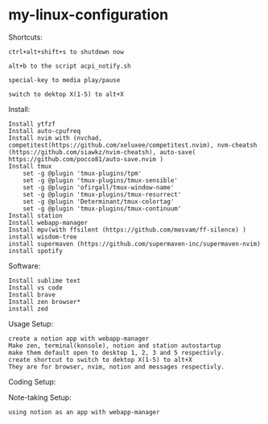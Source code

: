 # my-linux-configuration

Shortcuts:

    ctrl+alt+shift+s to shutdown now

    alt+b to the script acpi_notify.sh

    special-key to media play/pause

    switch to dektop X(1-5) to alt+X

Install:

    Install ytfzf
    Install auto-cpufreq
    Install nvim with (nvchad, competitest(https://github.com/xeluxee/competitest.nvim), nvm-cheatsh (https://github.com/siawkz/nvim-cheatsh), auto-save( https://github.com/pocco81/auto-save.nvim )
    Install tmux
        set -g @plugin 'tmux-plugins/tpm'
        set -g @plugin 'tmux-plugins/tmux-sensible'
        set -g @plugin 'ofirgall/tmux-window-name'
        set -g @plugin 'tmux-plugins/tmux-resurrect'
        set -g @plugin 'Determinant/tmux-colortag'
        set -g @plugin 'tmux-plugins/tmux-continuum'
    Install station
    Install webapp-manager
    Install mpv(with ffsilent (https://github.com/mesvam/ff-silence) )
    install wisdom-tree
    install supermaven (https://github.com/supermaven-inc/supermaven-nvim)
    install spotify

Software:

    Install sublime text
    Install vs code
    Install brave
    Install zen browser*
    install zed

Usage Setup:

    create a notion app with webapp-manager
    Make zen, terminal(konsole), notion and station autostartup
    make them default open to desktop 1, 2, 3 and 5 respectivly. 
    create shortcut to switch to dektop X(1-5) to alt+X
    They are for browser, nvim, notion and messages respectivly.

Coding Setup:

Note-taking Setup:

    using notion as an app with webapp-manager
